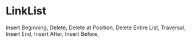# LinkList
  Insert Beginning,
  Delete,
  Delete at Position,
  Delete Entire List,
  Traversal,
  Insert End,
  Insert After,
  Insert Before,
  
  
